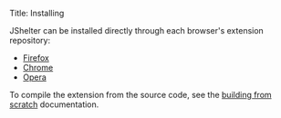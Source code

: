 Title: Installing

JShelter can be installed directly through each browser's extension repository:

- [Firefox](https://addons.mozilla.org/cs/firefox/addon/javascript-restrictor/)
- [Chrome](https://chrome.google.com/webstore/detail/javascript-restrictor/ammoloihpcbognfddfjcljgembpibcmb)
- [Opera](https://addons.opera.com/en/extensions/details/javascript-restrictor/)

To compile the extension from the source code, see the [building from
scratch](/build/) documentation.
